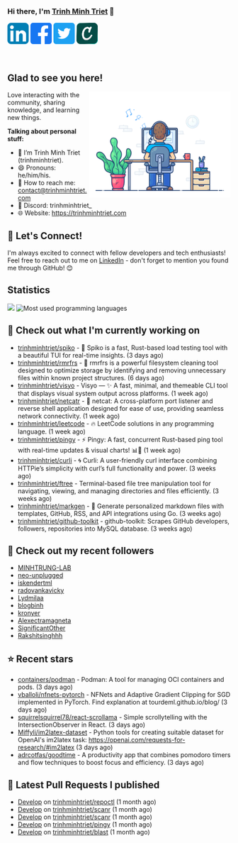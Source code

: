 ### Hi there, I'm <a href="https://trinhminhtriet.com" target="_blank" title="Trinh Minh Triet">Trinh Minh Triet</a> 👋

[![trinhminhtriet's LinkedIn Profile](images/linkedin.png)](https://linkedin.com/in/triet-trinh)
[![trinhminhtriet's Facebook Profile](images/facebook.png)](https://www.facebook.com/trinhminhtriet)
[![trinhminhtriet's X Profile](images/twitter.png)](https://x.com/trinhminhtriet)
[![trinhminhtriet's Credly Profile](images/credly.png)](https://www.credly.com/users/trinhminhtriet)

</br>

## Glad to see you here!

<img align="right" alt="Trinh Minh Triet" src="images/coding.gif" width="320px" />

Love interacting with the community, sharing knowledge, and learning new things.

**Talking about personal stuff:**

- 👨 I’m Trinh Minh Triet (trinhminhtriet).
- 😄 Pronouns: he/him/his.
- 📧 How to reach me: contact@trinhminhtriet.com
- 💬 Discord: trinhminhtriet_
- 🌐 Website: https://trinhminhtriet.com

## 🤝 Let's Connect! 

I'm always excited to connect with fellow developers and tech enthusiasts! 
Feel free to reach out to me on [LinkedIn](https://linkedin.com/in/triet-trinh) - don't forget to mention you found me through GitHub! 😊

## Statistics

<img src="https://github-profile-summary-cards.vercel.app/api/cards/profile-details?username=trinhminhtriet&theme=github_dark" />
<img src="https://github-readme-stats.vercel.app/api/top-langs/?username=trinhminhtriet&theme=default&show_icons=true&hide_border=true&layout=compact" alt="Most used programming languages" />

## 👷 Check out what I'm currently working on

- [trinhminhtriet/spiko](https://github.com/trinhminhtriet/spiko) - 🚀 Spiko is a fast, Rust-based load testing tool with a beautiful TUI for real-time insights. (3 days ago)
- [trinhminhtriet/rmrfrs](https://github.com/trinhminhtriet/rmrfrs) - 🧹 rmrfrs is a powerful filesystem cleaning tool designed to optimize storage by identifying and removing unnecessary files within known project structures. (6 days ago)
- [trinhminhtriet/visyo](https://github.com/trinhminhtriet/visyo) - Visyo — ✨ A fast, minimal, and themeable CLI tool that displays visual system output across platforms. (1 week ago)
- [trinhminhtriet/netcatr](https://github.com/trinhminhtriet/netcatr) - 📡 netcat: A cross-platform port listener and reverse shell application designed for ease of use, providing seamless network connectivity. (1 week ago)
- [trinhminhtriet/leetcode](https://github.com/trinhminhtriet/leetcode) - 🔥 LeetCode solutions in any programming language. (1 week ago)
- [trinhminhtriet/pingy](https://github.com/trinhminhtriet/pingy) - ⚡ Pingy: A fast, concurrent Rust-based ping tool with real-time updates & visual charts! 📊🚀 (1 week ago)
- [trinhminhtriet/curli](https://github.com/trinhminhtriet/curli) - 🌀 Curli: A user-friendly curl interface combining HTTPie’s simplicity with curl’s full functionality and power. (3 weeks ago)
- [trinhminhtriet/ftree](https://github.com/trinhminhtriet/ftree) - Terminal-based file tree manipulation tool for navigating, viewing, and managing directories and files efficiently. (3 weeks ago)
- [trinhminhtriet/markgen](https://github.com/trinhminhtriet/markgen) - 📜 Generate personalized markdown files with templates, GitHub, RSS, and API integrations using Go. (3 weeks ago)
- [trinhminhtriet/github-toolkit](https://github.com/trinhminhtriet/github-toolkit) - github-toolkit: Scrapes GitHub developers, followers, repositories into MySQL database. (3 weeks ago)

## 👯 Check out my recent followers

- [MINHTRUNG-LAB](https://github.com/MINHTRUNG-LAB)
- [neo-unplugged](https://github.com/neo-unplugged)
- [iskendertml](https://github.com/iskendertml)
- [radovankavicky](https://github.com/radovankavicky)
- [Lydmilaa](https://github.com/Lydmilaa)
- [blogbinh](https://github.com/blogbinh)
- [kronyer](https://github.com/kronyer)
- [Alexectramagneta](https://github.com/Alexectramagneta)
- [SignificantOther](https://github.com/SignificantOther)
- [Rakshitsinghhh](https://github.com/Rakshitsinghhh)

## ⭐ Recent stars

- [containers/podman](https://github.com/containers/podman) - Podman: A tool for managing OCI containers and pods. (3 days ago)
- [vballoli/nfnets-pytorch](https://github.com/vballoli/nfnets-pytorch) - NFNets and Adaptive Gradient Clipping for SGD implemented in PyTorch. Find explanation at tourdeml.github.io/blog/ (3 days ago)
- [squirrelsquirrel78/react-scrollama](https://github.com/squirrelsquirrel78/react-scrollama) - Simple scrollytelling with the IntersectionObserver in React. (3 days ago)
- [Miffyli/im2latex-dataset](https://github.com/Miffyli/im2latex-dataset) - Python tools for creating suitable dataset for OpenAI's im2latex task: https://openai.com/requests-for-research/#im2latex (3 days ago)
- [adrcotfas/goodtime](https://github.com/adrcotfas/goodtime) - A productivity app that combines pomodoro timers and flow techniques to boost focus and efficiency. (3 days ago)

## 🔨 Latest Pull Requests I published

- [Develop](https://github.com/trinhminhtriet/repoctl/pull/17) on [trinhminhtriet/repoctl](https://github.com/trinhminhtriet/repoctl) (1 month ago)
- [Develop](https://github.com/trinhminhtriet/scanr/pull/22) on [trinhminhtriet/scanr](https://github.com/trinhminhtriet/scanr) (1 month ago)
- [Develop](https://github.com/trinhminhtriet/scanr/pull/21) on [trinhminhtriet/scanr](https://github.com/trinhminhtriet/scanr) (1 month ago)
- [Develop](https://github.com/trinhminhtriet/pingy/pull/8) on [trinhminhtriet/pingy](https://github.com/trinhminhtriet/pingy) (1 month ago)
- [Develop](https://github.com/trinhminhtriet/blast/pull/13) on [trinhminhtriet/blast](https://github.com/trinhminhtriet/blast) (1 month ago)